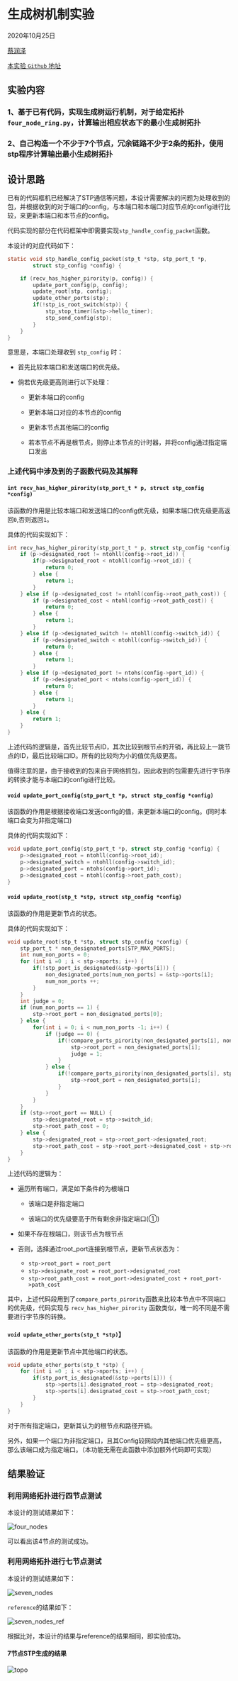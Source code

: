 # 生成树机制实验

2020年10月25日

[蔡润泽](https://github.com/RenzoTsai)

[本实验 `Github` 地址](https://github.com/RenzoTsai/UCAS-Computer-Network/tree/master/EXP06-STP)

## 实验内容

### 1、基于已有代码，实现生成树运行机制，对于给定拓扑`four_node_ring.py`，计算输出相应状态下的最小生成树拓扑

### 2、自己构造一个不少于7个节点，冗余链路不少于2条的拓扑，使用stp程序计算输出最小生成树拓扑

## 设计思路

已有的代码框机已经解决了STP通信等问题，本设计需要解决的问题为处理收到的包，并根据收到的对于端口的config，与本端口和本端口对应节点的config进行比较，来更新本端口和本节点的config。

代码实现的部分在代码框架中即需要实现`stp_handle_config_packet`函数。

本设计的对应代码如下：

```c
static void stp_handle_config_packet(stp_t *stp, stp_port_t *p,
        struct stp_config *config) {

    if (recv_has_higher_pirority(p, config)) {
        update_port_config(p, config);
        update_root(stp, config);
        update_other_ports(stp);
        if(!stp_is_root_switch(stp)) {
            stp_stop_timer(&stp->hello_timer);
            stp_send_config(stp);
        }
    }
}
```

意思是，本端口处理收到 `stp_config` 时：

* 首先比较本端口和发送端口的优先级。

* 倘若优先级更高则进行以下处理：

    - 更新本端口的config

    - 更新本端口对应的本节点的config

    - 更新本节点其他端口的config

    - 若本节点不再是根节点，则停止本节点的计时器，并将config通过指定端口发出

### 上述代码中涉及到的子函数代码及其解释

#### `int recv_has_higher_pirority(stp_port_t * p, struct stp_config *config)`

该函数的作用是比较本端口和发送端口的config优先级，如果本端口优先级更高返回`0`,否则返回`1`。

具体的代码实现如下：

```c
int recv_has_higher_pirority(stp_port_t * p, struct stp_config *config) {
    if (p->designated_root != ntohll(config->root_id)) {
        if(p->designated_root < ntohll(config->root_id)) {
            return 0;
        } else {
            return 1;
        }
    } else if (p->designated_cost != ntohl(config->root_path_cost)) {
        if (p->designated_cost < ntohl(config->root_path_cost)) {
            return 0;
        } else {
            return 1;
        }
    } else if (p->designated_switch != ntohll(config->switch_id)) {
        if (p->designated_switch < ntohll(config->switch_id)) {
            return 0;
        } else {
            return 1;
        }
    } else if (p->designated_port != ntohs(config->port_id)) {
        if (p->designated_port < ntohs(config->port_id)) {
            return 0;
        } else {
            return 1;
        }
    } else {
        return 1;
    }
}
```

上述代码的逻辑是，首先比较节点ID，其次比较到根节点的开销，再比较上一跳节点的ID，最后比较端口ID。所有的比较均为小的值优先级更高。

值得注意的是，由于接收到的包来自于网络抓包，因此收到的包需要先进行字节序的转换才能与本端口的config进行比较。

#### `void update_port_config(stp_port_t *p, struct stp_config *config)`

该函数的作用是根据接收端口发送config的值，来更新本端口的config。(同时本端口会变为非指定端口)

具体的代码实现如下：

```c
void update_port_config(stp_port_t *p, struct stp_config *config) {
    p->designated_root = ntohll(config->root_id);
    p->designated_switch = ntohll(config->switch_id);
    p->designated_port = ntohs(config->port_id);
    p->designated_cost = ntohl(config->root_path_cost);
}
```

#### `void update_root(stp_t *stp, struct stp_config *config)`

该函数的作用是更新节点的状态。

具体的代码实现如下：

```c
void update_root(stp_t *stp, struct stp_config *config) {
    stp_port_t * non_designated_ports[STP_MAX_PORTS];
    int num_non_ports = 0;
    for (int i =0 ; i < stp->nports; i++) {
        if(!stp_port_is_designated(&stp->ports[i])) {
            non_designated_ports[num_non_ports] = &stp->ports[i];
            num_non_ports ++;
        }
    }
    int judge = 0;
    if (num_non_ports == 1) {
        stp->root_port = non_designated_ports[0];
    } else {
        for(int i = 0; i < num_non_ports -1; i++) {
            if (judge == 0) {
                if(!compare_ports_pirority(non_designated_ports[i], non_designated_ports[i+1])) {
                    stp->root_port = non_designated_ports[i];
                    judge = 1;
                }
            } else {
                if(!compare_ports_pirority(non_designated_ports[i], stp->root_port)) {
                    stp->root_port = non_designated_ports[i];
                }
            }
        }
    }
    if (stp->root_port == NULL) {
        stp->designated_root = stp->switch_id;
        stp->root_path_cost = 0;
    } else {
        stp->designated_root = stp->root_port->designated_root;
        stp->root_path_cost = stp->root_port->designated_cost + stp->root_port->path_cost;
    }
}
```

上述代码的逻辑为：

* 遍历所有端口，满足如下条件的为根端口

    - 该端口是非指定端口

    - 该端口的优先级要高于所有剩余非指定端口(①)

* 如果不存在根端口，则该节点为根节点

* 否则，选择通过root_port连接到根节点，更新节点状态为：
    - `stp->root_port = root_port`
    - `stp->designate_root = root_port->designated_root`
    - `stp->root_path_cost = root_port->designated_cost + root_port->path_cost`

其中，上述代码段用到了`compare_ports_pirority`函数来比较本节点中不同端口的优先级，代码实现与 `recv_has_higher_pirority` 函数类似，唯一的不同是不需要进行字节序的转换。

#### `void update_other_ports(stp_t *stp)`】

该函数的作用是更新节点中其他端口的状态。

```c
void update_other_ports(stp_t *stp) {
    for (int i =0 ; i < stp->nports; i++) {
        if(stp_port_is_designated(&stp->ports[i])) {
            stp->ports[i].designated_root = stp->designated_root;
            stp->ports[i].designated_cost = stp->root_path_cost;
        }
    }
}
```

对于所有指定端口，更新其认为的根节点和路径开销。

另外，如果一个端口为非指定端口，且其Config较网段内其他端口优先级更高，那么该端口成为指定端口。（本功能无需在此函数中添加额外代码即可实现）

## 结果验证

### 利用网络拓扑进行四节点测试

本设计的测试结果如下：

![four_nodes](/EXP06-STP/assets/four_nodes.jpg)

可以看出该4节点的测试成功。

### 利用网络拓扑进行七节点测试

本设计的测试结果如下：

![seven_nodes](/EXP06-STP/assets/seven_nodes.jpg)

`reference`的结果如下：

![seven_nodes_ref](/EXP06-STP/assets/seven_nodes_ref.jpg)

根据比对，本设计的结果与reference的结果相同，即实验成功。

#### 7节点STP生成的结果

![topo](/EXP06-STP/assets/topo.png)
